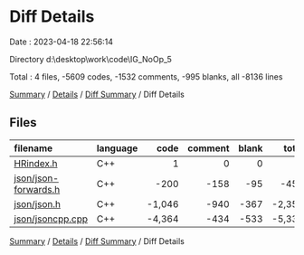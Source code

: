 # Diff Details

Date : 2023-04-18 22:56:14

Directory d:\\desktop\\work\\code\\IG_NoOp_5

Total : 4 files,  -5609 codes, -1532 comments, -995 blanks, all -8136 lines

[Summary](results.md) / [Details](details.md) / [Diff Summary](diff.md) / Diff Details

## Files
| filename | language | code | comment | blank | total |
| :--- | :--- | ---: | ---: | ---: | ---: |
| [HRindex.h](/HRindex.h) | C++ | 1 | 0 | 0 | 1 |
| [json/json-forwards.h](/json/json-forwards.h) | C++ | -200 | -158 | -95 | -453 |
| [json/json.h](/json/json.h) | C++ | -1,046 | -940 | -367 | -2,353 |
| [json/jsoncpp.cpp](/json/jsoncpp.cpp) | C++ | -4,364 | -434 | -533 | -5,331 |

[Summary](results.md) / [Details](details.md) / [Diff Summary](diff.md) / Diff Details